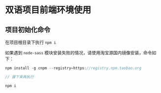 # 双语项目前端环境使用

## 项目初始化命令

在项目根目录下执行 `npm i`

如果遇到 `node-sass` 模块安装失败的情况，请使用淘宝源国内镜像安装，命令如下： 

``` js
npm install -g cnpm --registry=https://registry.npm.taobao.org

// 接下来再执行

npm i
```